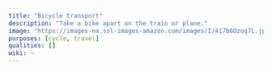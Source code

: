 ```yaml
---
title: "Bicycle transport"
description: "Take a bike apart on the train or plane."
image: "https://images-na.ssl-images-amazon.com/images/I/417b6Ozoq7L.jpg"
purposes: [cycle, travel]
qualities: []
wiki: ~
---
```

